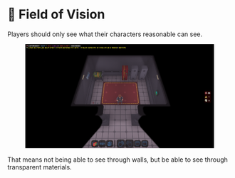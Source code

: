 # 🔦 Field of Vision

Players should only see what their characters reasonable can see.

<figure><img src="../.gitbook/assets/image (3).png" alt=""><figcaption></figcaption></figure>

That means not being able to see through walls, but be able to see through transparent materials.

<figure><img src="../.gitbook/assets/field_of_view.gif" alt=""><figcaption></figcaption></figure>
